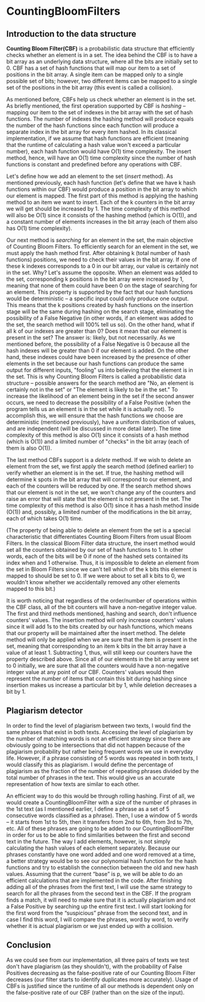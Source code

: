 # CountingBloomFilters

## Introduction to the data structure

 **Counting Bloom Filter(CBF)** is a probabilistic data structure that efficiently checks whether an element is in a set. The idea behind the CBF is to have a bit array as an underlying data structure, where all the bits are initially set to 0. CBF has a set of hash functions that will map our item to a set of positions in the bit array. A single item can be mapped only to a single possible set of bits; however, two different items can be mapped to a single set of the positions in the bit array (this event is called a collision). 
  
  As mentioned before, CBFs help us check whether an element is in the set. As briefly mentioned, the first operation supported by CBF is _hashing_ – mapping our item to the set of indexes in the bit array with the set of hash functions. The number of indexes the hashing method will produce equals the number of the hash functions since each function will produce a separate index in the bit array for every item hashed. In its classical implementation, if we assume that hash functions are efficient (meaning that the runtime of calculating a hash value won't exceed a particular number), each hash function would have O(1) time complexity. The insert method, hence, will have an O(1) time complexity since the number of hash functions is constant and predefined before any operations with CBF.

  Let's define how we add an element to the set (_insert_ method). As mentioned previously, each hash function (let's define that we have k hash functions within our CBF) would produce a position in the bit array to which our element is mapped. The first part of this method is applying the hashing method to an item we want to insert. Each of the k counters in the bit array we will get should be increased by 1. The time complexity of this method will also be O(1) since it consists of the hashing method (which is O(1)), and a constant number of elements increases in the bit array (each of them also has O(1) time complexity).

  Our next method is _searching_ for an element in the set, the main objective of Counting Bloom Filters. To efficiently search for an element in the set, we must apply the hash method first. After obtaining k (total number of hash functions) positions, we need to check their values in the bit array. If one of these k indexes corresponds to a 0 in our bit array, our value is certainly not in the set. Why? Let's assume the opposite. When an element was added to the set, corresponding k positions in the bit array were increased by 1, meaning that none of them could have been 0 on the stage of searching for an element. This property is supported by the fact that our hash functions would be deterministic – a specific input could only produce one output. This means that the k positions created by hash functions on the insertion stage will be the same during hashing on the search stage, eliminating the possibility of a False Negative (in other words, if an element was added to the set, the search method will 100% tell us so).
On the other hand, what if all k of our indexes are greater than 0? Does it mean that our element is present in the set? The answer is: likely, but not necessarily. As we mentioned before, the possibility of a False Negative is 0 because all the hash indexes will be greater than 0 if our element is added. On the other hand, these indexes could have been increased by the presence of other elements in the set because our hash functions can produce the same output for different inputs, "fooling" us into believing that the element is in the set. This is why Counting Bloom Filters is called a probabilistic data structure – possible answers for the search method are "No, an element is certainly not in the set" or "The element is likely to be in the set." To increase the likelihood of an element being in the set if the second answer occurs, we need to decrease the possibility of a False Positive (when the program tells us an element is in the set while it is actually not). To accomplish this, we will ensure that the hash functions we choose are deterministic (mentioned previously), have a uniform distribution of values, and are independent (will be discussed in more detail later). The time complexity of this method is also O(1) since it consists of a hash method (which is O(1)) and a limited number of "checks" in the bit array (each of them is also O(1)).

  The last method CBFs support is a _delete_ method. If we wish to delete an element from the set, we first apply the search method (defined earlier) to verify whether an element is in the set. If true, the hashing method will determine k spots in the bit array that will correspond to our element, and each of the counters will be reduced by one. If the search method shows that our element is not in the set, we won't change any of the counters and raise an error that will state that the element is not present in the set. The time complexity of this method is also O(1) since it has a hash method inside (O(1)) and, possibly, a limited number of the modifications in the bit array, each of which takes O(1) time.

  (The property of being able to delete an element from the set is a special characteristic that differentiates Counting Bloom Filters from usual Bloom Filters. In the classical Bloom Filter data structure, the insert method would set all the counters obtained by our set of hash functions to 1. In other words, each of the bits will be 0 if none of the hashed sets contained its index when and 1 otherwise. Thus, it is impossible to delete an element from the set in Bloom Filters since we can't tell which of the k bits this element is mapped to should be set to 0. If we were about to set all k bits to 0, we wouldn't know whether we accidentally removed any other elements mapped to this bit.)

  It is worth noticing that regardless of the order/number of operations within the CBF class, all of the bit counters will have a non-negative integer value. The first and third methods mentioned, hashing and search, don't influence counters' values. The insertion method will only increase counters' values since it will add 1s to the bits created by our hash functions, which means that our property will be maintained after the insert method. The delete method will only be applied when we are sure that the item is present in the set, meaning that corresponding to an item k bits in the bit array have a value of at least 1. Subtracting 1, thus, will still keep our counters have the property described above. Since all of our elements in the bit array were set to 0 initially, we are sure that all the counters would have a non-negative integer value at any point of our CBF. Counters' values would then represent the number of items that contain this bit during hashing since insertion makes us increase a particular bit by 1, while deletion decreases a bit by 1.

## Plagiarism detector

In order to find the level of plagiarism between two texts, I would find the same phrases that exist in both texts. Accessing the level of plagiarism by the number of matching words is not an efficient strategy since there are obviously going to be intersections that did not happen because of the plagiarism probability but rather being frequent words we use in everyday life. However, if a phrase consisting of 5 words was repeated in both texts, I would classify this as plagiarism. I would define the percentage of plagiarism as the fraction of the number of repeating phrases divided by the total number of phrases in the text. This would give us an accurate representation of how texts are similar to each other. 

An efficient way to do this would be through rolling hashing. First of all, we would create a CountingBloomFilter with a size of the number of phrases in the 1st text (as I mentioned earlier, I define a phrase as a set of 5 consecutive words classified as a phrase). Then, I use a window of 5 words – it starts from 1st to 5th, then it transfers from 2nd to 6th, from 3rd to 7th, etc. All of these phrases are going to be added to our CountingBloomFIlter in order for us to be able to find similarities between the first and second text in the future. The way I add elements, however, is not simply calculating the hash values of each element separately. Because our phrases constantly have one word added and one word removed at a time, a better strategy would be to see our polynomial hash function for the hash functions and try to establish the connection between the old and new hash values. Assuming that the current “base” is p, we will be able to do an efficient calculations that are implemented in the code. After finishing adding all of the phrases from the first text, I will use the same strategy to search for all the phrases from the second text in the CBF. If the program finds a match, it will need to make sure that it is actually plagiarism and not a False Positive by searching up the entire first text. I will start looking for the first word from the “suspicious” phrase from the second text, and in case I find this word, I will compare the phrases, word by word, to verify whether it is actual plagiarism or we just ended up with a collision. 

## Conclusion

As we could see from our implementation, all three pairs of texts we test don't have plagiarism (as they shouldn't), with the probability of False Positives decreasing as the false-positive rate of our Counting Bloom Filter decreases (our filter starts to identify duplicates more accurately). Usage of CBFs is justified since the runtime of all our methods is dependent only on the false-positive rate of our CBF (rather than on the size of the input).
